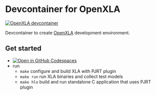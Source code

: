 # Devcontainer for OpenXLA

[![OpenXLA devcontainer](https://github.com/TheCBaH/devcontainer.xla/actions/workflows/build.yml/badge.svg?branch=main)](https://github.com/TheCBaH/devcontainer.xla/actions/workflows/build.yml)

Devcontainer to create [OpenXLA](https://github.com/openxla/xla) development environment.

## Get started
* [![Open in GitHub Codespaces](https://github.com/codespaces/badge.svg)](https://github.com/codespaces/new?hide_repo_select=true&ref=main&repo=977209083)
* run
  * `make` configure and build XLA with PJRT plugin
  * `make run` run XLA binaries and collect test models
  * `make hlo` build and run standalone C application that uses PJRT plugin
